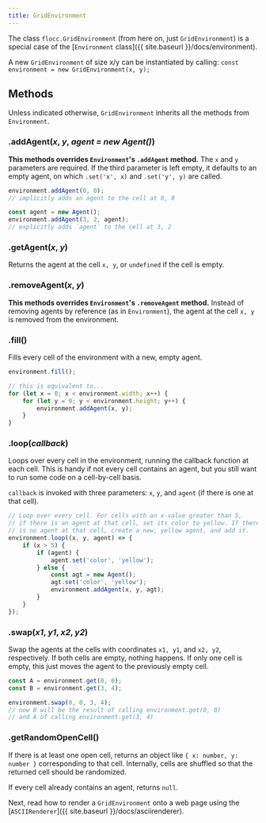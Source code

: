 ```yaml
---
title: GridEnvironment
---
```


The class `flocc.GridEnvironment` (from here on, just `GridEnvironment`) is a special case of the [`Environment` class]({{ site.baseurl }}/docs/environment).

A new `GridEnvironment` of size x/y can be instantiated by calling: `const environment = new GridEnvironment(x, y);`

## Methods

Unless indicated otherwise, `GridEnvironment` inherits all the methods from `Environment`.

### .addAgent(_x_, _y_, _agent = new Agent()_)

__This methods overrides `Environment`'s `.addAgent` method.__ The `x` and `y` parameters are required. If the third parameter is left empty, it defaults to an empty agent, on which `.set('x', x)` and `.set('y', y)` are called.

```js
environment.addAgent(0, 0);
// implicitly adds an agent to the cell at 0, 0

const agent = new Agent();
environment.addAgent(3, 2, agent);
// explicitly adds `agent` to the cell at 3, 2
```

### .getAgent(_x_, _y_)

Returns the agent at the cell `x, y`, or `undefined` if the cell is empty.

### .removeAgent(_x_, _y_)

__This methods overrides `Environment`'s `.removeAgent` method.__ Instead of removing agents by reference (as in `Environment`), the agent at the cell `x, y` is removed from the environment.

### .fill()

Fills every cell of the environment with a new, empty agent.

```js
environment.fill();

// this is equivalent to...
for (let x = 0; x < environment.width; x++) {
    for (let y = 0; y < environment.height; y++) {
        environment.addAgent(x, y);
    }
}
```

### .loop(_callback_)

Loops over every cell in the environment, running the callback function at each cell. This is handy if not every cell contains an agent, but you still want to run some code on a cell-by-cell basis.

`callback` is invoked with three parameters: `x`, `y`, and `agent` (if there is one at that cell).

```js
// Loop over every cell. For cells with an x-value greater than 5,
// if there is an agent at that cell, set its color to yellow. If there
// is no agent at that cell, create a new, yellow agent, and add it.
environment.loop((x, y, agent) => {
    if (x > 5) {
        if (agent) {
            agent.set('color', 'yellow');
        } else {
            const agt = new Agent();
            agt.set('color', 'yellow');
            environment.addAgent(x, y, agt);
        }
    }
});
```

### .swap(_x1_, _y1_, _x2_, _y2_)

Swap the agents at the cells with coordinates `x1, y1`, and `x2, y2`, respectively. If both cells are empty, nothing happens. If only one cell is empty, this just moves the agent to the previously empty cell.

```js
const A = environment.get(0, 0);
const B = environment.get(3, 4);

environment.swap(0, 0, 3, 4);
// now B will be the result of calling environment.get(0, 0)
// and A of calling environment.get(3, 4)
```

### .getRandomOpenCell()

If there is at least one open cell, returns an object like `{ x: number, y: number }` corresponding to that cell. Internally, cells are shuffled so that the returned cell should be randomized. 

If every cell already contains an agent, returns `null`.

Next, read how to render a `GridEnvironment` onto a web page using the [`ASCIIRenderer`]({{ site.baseurl }}/docs/asciirenderer).